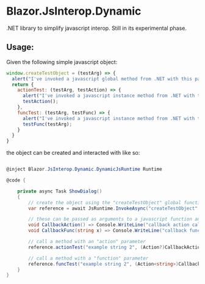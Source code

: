 # Blazor.JsInterop.Dynamic
.NET library to simplify javascript interop. Still in its experimental phase.

## Usage:

Given the following simple javascript object:

```js
window.createTestObject = (testArg) => {
  alert("I've invoked a javascript global method from .NET with this parameter: " + testArg);
  return {
    actionTest: (testArg, testAction) => {
      alert("I've invoked a javascript instance method from .NET with this parameter: " + testArg);
      testAction();
    },
    funcTest: (testArg, testFunc) => {
      alert("I've invoked a javascript instance method from .NET with this parameter: " + testArg);
      testFunc(testArg);
    }
  }
}
```

the object can be created and interacted with like so:

```csharp

@inject Blazor.JsInterop.Dynamic.DynamicJsRuntime Runtime

@code {

    private async Task ShowDialog()
    {
        // create the object using the "createTestObject" global function.
        var reference = await JsRuntime.InvokeAsync("createTestObject", "example string  1");

        // these can be passed as arguments to a javascript function and the callbacks will work correctly
        void CallbackAction() => Console.WriteLine("callback action called");
        void CallbackFunc(string x) => Console.WriteLine("callback func called with argument: " + x);

        // call a method with an "action" parameter
        reference.actionTest("example string 2", (Action?)CallbackAction);

        // call a method with a "function" parameter
        reference.funcTest("example string 2", (Action<string>)CallbackFunc);
    }
}

```
